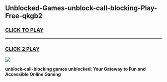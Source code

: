 
## Unblocked-Games-unblock-call-blocking-Play-Free-qkgb2
<h3>
<a href="https://premium76.site?title=unblock-call-blocking&ref=23A">CLICK TO PLAY</a></h3>
<hr>

<h3>
<a href="https://premium76.site?title=unblock-call-blocking&ref=23A">CLICK 2 PLAY</a>
  
</h3>

<a href="https://premium76.site?title=unblock-call-blocking&ref=23A"><img src="https://clearcache.store/games.png"></a>


**unblock-call-blocking games unblocked: Your Gateway to Fun and Accessible Online Gaming**
